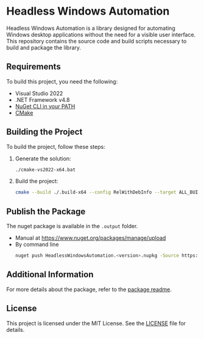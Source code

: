 # Headless Windows Automation

Headless Windows Automation is a library designed for automating Windows desktop applications without the need for a visible user interface. This repository contains the source code and build scripts necessary to build and package the library.

## Requirements

To build this project, you need the following:

- Visual Studio 2022
- .NET Framework v4.8
- [NuGet CLI in your PATH](https://www.nuget.org/downloads)
- [CMake](https://cmake.org/download/)

## Building the Project

To build the project, follow these steps:

1. Generate the solution:
    ```sh
    ./cmake-vs2022-x64.bat
    ```
2. Build the project:
    ```sh
    cmake --build ./.build-x64 --config RelWithDebInfo --target ALL_BUILD
    ```

## Publish the Package

The nuget package is available in the `.output` folder.
- Manual at https://www.nuget.org/packages/manage/upload
- By command line
  ```sh
  nuget push HeadlessWindowsAutomation.<version>.nupkg -Source https://api.nuget.org/v3/index.json -ApiKey <your-api-key>
  ```

## Additional Information

For more details about the package, refer to the [package readme](package/readme.md).

## License

This project is licensed under the MIT License. See the [LICENSE](LICENSE) file for details.